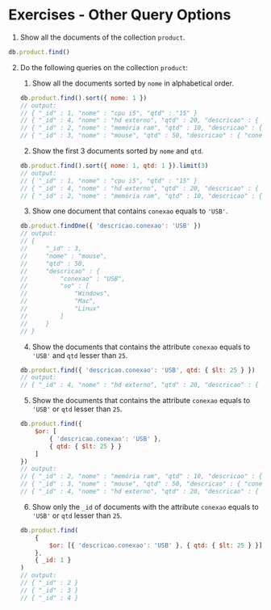 # Exercises - Other Query Options

1. Show all the documents of the collection `product`.

```javascript
db.product.find()
```

2. Do the following queries on the collection `product`:

    1. Show all the documents sorted by `nome` in alphabetical order.

    ```javascript
    db.product.find().sort({ nome: 1 })
    // output:
    // { "_id" : 1, "nome" : "cpu i5", "qtd" : "15" }
    // { "_id" : 4, "nome" : "hd externo", "qtd" : 20, "descricao" : { "conexao" : "USB", "armazenamento" : "500GB", "so" : [ "Windows 10", "Windows 8", "Windows 7" ] } }
    // { "_id" : 2, "nome" : "memória ram", "qtd" : 10, "descricao" : { "armazenamento" : "8GB", "tipo" : "DDR4" } }
    // { "_id" : 3, "nome" : "mouse", "qtd" : 50, "descricao" : { "conexao" : "USB", "so" : [ "Windows", "Mac", "Linux" ] } }
    ```

    2. Show the first 3 documents sorted by `nome` and `qtd`.

    ```javascript
    db.product.find().sort({ nome: 1, qtd: 1 }).limit(3)
    // output:
    // { "_id" : 1, "nome" : "cpu i5", "qtd" : "15" }
    // { "_id" : 4, "nome" : "hd externo", "qtd" : 20, "descricao" : { "conexao" : "USB", "armazenamento" : "500GB", "so" : [ "Windows 10", "Windows 8", "Windows 7" ] } }
    // { "_id" : 2, "nome" : "memória ram", "qtd" : 10, "descricao" : { "armazenamento" : "8GB", "tipo" : "DDR4" } }
    ```

    3. Show one document that contains `conexao` equals to `'USB'`.

    ```javascript
    db.product.findOne({ 'descricao.conexao': 'USB' })
    // output:
    // {
    //     "_id" : 3,
    //     "nome" : "mouse",
    //     "qtd" : 50,
    //     "descricao" : {
    //         "conexao" : "USB",
    //         "so" : [
    //             "Windows",
    //             "Mac",
    //             "Linux"
    //         ]
    //     }
    // }
    ```

    4. Show the documents that contains the attribute `conexao` equals to `'USB'` and `qtd` lesser than `25`.

    ```javascript
    db.product.find({ 'descricao.conexao': 'USB', qtd: { $lt: 25 } })
    // output:
    // { "_id" : 4, "nome" : "hd externo", "qtd" : 20, "descricao" : { "conexao" : "USB", "armazenamento" : "500GB", "so" : [ "Windows 10", "Windows 8", "Windows 7" ] } }
    ```

    5. Show the documents that contains the attribute `conexao` equals to `'USB'` or `qtd` lesser than `25`.

    ```javascript
    db.product.find({
        $or: [
            { 'descricao.conexao': 'USB' },
            { qtd: { $lt: 25 } }
        ]
    })
    // output:
    // { "_id" : 2, "nome" : "memória ram", "qtd" : 10, "descricao" : { "armazenamento" : "8GB", "tipo" : "DDR4" } }
    // { "_id" : 3, "nome" : "mouse", "qtd" : 50, "descricao" : { "conexao" : "USB", "so" : [ "Windows", "Mac", "Linux" ] } }
    // { "_id" : 4, "nome" : "hd externo", "qtd" : 20, "descricao" : { "conexao" : "USB", "armazenamento" : "500GB", "so" : [ "Windows 10", "Windows 8", "Windows 7" ] } }
    ```

    6. Show only the `_id` of documents with the attribute `conexao` equals to `'USB'` or `qtd` lesser than `25`.

    ```javascript
    db.product.find(
        {
            $or: [{ 'descricao.conexao': 'USB' }, { qtd: { $lt: 25 } }],
        },
        { _id: 1 }
    )
    // output:
    // { "_id" : 2 }
    // { "_id" : 3 }
    // { "_id" : 4 }
    ```
